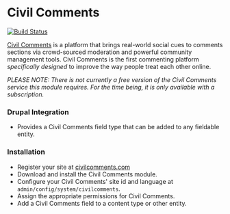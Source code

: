 # Civil Comments
[![Build Status](https://travis-ci.org/ChromaticHQ/civilcomments.svg?branch=8.x-1.x)](https://travis-ci.org/ChromaticHQ/civilcomments)

[Civil Comments](https://www.civilcomments.com) is a platform that brings
real-world social cues to comments sections via crowd-sourced moderation and
powerful community management tools. Civil Comments is the first commenting
platform _specifically designed_ to improve the way people treat each other
online.

_PLEASE NOTE: There is not currently a free version of the Civil Comments
service this module requires. For the time being, it is only available with a
subscription._

### Drupal Integration
* Provides a Civil Comments field type that can be added to any fieldable
entity.

### Installation
* Register your site at [civilcomments.com](https://www.civilcomments.com)
* Download and install the Civil Comments module.
* Configure your Civil Comments' site id and language at
`admin/config/system/civilcomments`.
* Assign the appropriate permissions for Civil Comments.
* Add a Civil Comments field to a content type or other entity.
